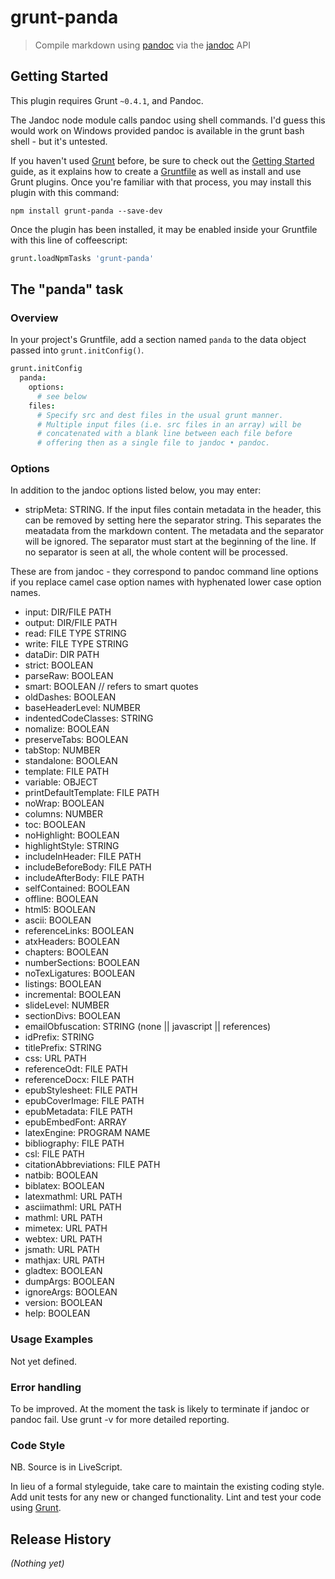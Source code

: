 # grunt-panda

> Compile markdown using [pandoc](http://johnmacfarlane.net/pandoc/) via the [jandoc](https://npmjs.org/package/jandoc) API

## Getting Started
This plugin requires Grunt `~0.4.1`, and Pandoc.

The Jandoc node module calls pandoc using shell commands. I'd guess this would work on Windows provided
pandoc is available in the grunt bash shell - but it's untested.

If you haven't used [Grunt](http://gruntjs.com/) before, be sure to check out the [Getting Started](http://gruntjs.com/getting-started) guide, as it explains how to create a [Gruntfile](http://gruntjs.com/sample-gruntfile) as well as install and use Grunt plugins. Once you're familiar with that process, you may install this plugin with this command:

```shell
npm install grunt-panda --save-dev
```

Once the plugin has been installed, it may be enabled inside your Gruntfile with this line of coffeescript:

```coffee
grunt.loadNpmTasks 'grunt-panda'
```

## The "panda" task

### Overview
In your project's Gruntfile, add a section named `panda` to the data object passed into `grunt.initConfig()`.

```coffeescript
grunt.initConfig
  panda: 
    options:
      # see below
    files:
      # Specify src and dest files in the usual grunt manner.
      # Multiple input files (i.e. src files in an array) will be
      # concatenated with a blank line between each file before
      # offering then as a single file to jandoc • pandoc.

```

### Options

In addition to the jandoc options listed below, you may enter:

 * stripMeta: STRING. If the input files contain metadata in the header, this can be removed by setting here the
 separator string. This separates the meatadata from the markdown content. The metadata and the separator will be ignored. The separator must start at the beginning of the line. If no separator is seen at all, the whole content will be processed.

These are from jandoc - they correspond to pandoc command line options
if you replace camel case option names with hyphenated lower case option names.

 * input: DIR/FILE PATH
 * output: DIR/FILE PATH
 * read: FILE TYPE STRING
 * write: FILE TYPE STRING
 * dataDir: DIR PATH
 * strict: BOOLEAN
 * parseRaw: BOOLEAN
 * smart: BOOLEAN  // refers to smart quotes
 * oldDashes: BOOLEAN
 * baseHeaderLevel: NUMBER
 * indentedCodeClasses: STRING
 * nomalize: BOOLEAN
 * preserveTabs: BOOLEAN
 * tabStop: NUMBER
 * standalone: BOOLEAN
 * template: FILE PATH
 * variable: OBJECT
 * printDefaultTemplate: FILE PATH
 * noWrap: BOOLEAN
 * columns: NUMBER
 * toc: BOOLEAN
 * noHighlight: BOOLEAN
 * highlightStyle: STRING
 * includeInHeader: FILE PATH
 * includeBeforeBody: FILE PATH
 * includeAfterBody: FILE PATH
 * selfContained: BOOLEAN
 * offline: BOOLEAN
 * html5: BOOLEAN
 * ascii: BOOLEAN
 * referenceLinks: BOOLEAN
 * atxHeaders: BOOLEAN
 * chapters: BOOLEAN
 * numberSections: BOOLEAN
 * noTexLigatures: BOOLEAN
 * listings: BOOLEAN
 * incremental: BOOLEAN
 * slideLevel: NUMBER
 * sectionDivs: BOOLEAN
 * emailObfuscation: STRING (none || javascript || references)
 * idPrefix: STRING
 * titlePrefix: STRING
 * css: URL PATH
 * referenceOdt: FILE PATH
 * referenceDocx: FILE PATH
 * epubStylesheet: FILE PATH
 * epubCoverImage: FILE PATH
 * epubMetadata: FILE PATH
 * epubEmbedFont: ARRAY
 * latexEngine: PROGRAM NAME
 * bibliography: FILE PATH
 * csl: FILE PATH
 * citationAbbreviations: FILE PATH
 * natbib: BOOLEAN
 * biblatex: BOOLEAN
 * latexmathml: URL PATH
 * asciimathml: URL PATH
 * mathml: URL PATH
 * mimetex: URL PATH
 * webtex: URL PATH
 * jsmath: URL PATH
 * mathjax: URL PATH
 * gladtex: BOOLEAN
 * dumpArgs: BOOLEAN
 * ignoreArgs: BOOLEAN
 * version: BOOLEAN
 * help: BOOLEAN
 
### Usage Examples

Not yet defined.

### Error handling

To be improved. At the moment the task is likely to terminate if jandoc or pandoc fail.
Use grunt -v for more detailed reporting.

### Code Style

NB. Source is in LiveScript.

In lieu of a formal styleguide, take care to maintain the existing coding style. Add unit tests for any new or changed functionality. Lint and test your code using [Grunt](http://gruntjs.com/).

## Release History
_(Nothing yet)_
